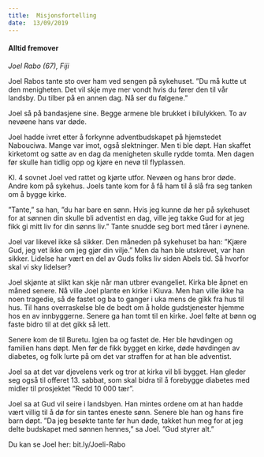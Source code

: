 ```yaml
---
title:  Misjonsfortelling
date:  13/09/2019
---
```


#### Alltid fremover

_Joel Rabo (67), Fiji_

Joel Rabos tante sto over ham ved sengen på sykehuset. ”Du må kutte ut den menigheten. Det vil skje mye mer vondt hvis du fører den til vår landsby. Du tilber på en annen dag. Nå ser du følgene.”

Joel så på bandasjene sine. Begge armene ble brukket i bilulykken. To av nevøene hans var døde.

Joel hadde ivret etter å forkynne adventbudskapet på hjemstedet Nabouciwa. Mange var imot, også slektninger. Men ti ble døpt. Han skaffet kirketomt og satte av en dag da menigheten skulle rydde tomta. Men dagen før skulle han tidlig opp og kjøre en nevø til flyplassen.

Kl. 4 sovnet Joel ved rattet og kjørte utfor. Nevøen og hans bror døde. Andre kom på sykehus. Joels tante kom for å få ham til å slå fra seg tanken om å bygge kirke.

”Tante,” sa han, ”du har bare en sønn. Hvis jeg kunne dø her på sykehuset for at sønnen din skulle bli adventist en dag, ville jeg takke Gud for at jeg fikk gi mitt liv for din sønns liv.” Tante snudde seg bort med tårer i øynene.

Joel var likevel ikke så sikker. Den måneden på sykehuset ba han: ”Kjære Gud, jeg vet ikke om jeg gjør din vilje.” Men da han ble utskrevet, var han sikker. Lidelse har vært en del av Guds folks liv siden Abels tid. Så hvorfor skal vi sky lidelser?

Joel skjønte at slikt kan skje når man utbrer evangeliet. Kirka ble åpnet en måned senere. Nå ville Joel plante en kirke i Kiuva. Men han ville ikke ha noen tragedie, så de fastet og ba to ganger i uka mens de gikk fra hus til hus. Til hans overraskelse ble de bedt om å holde gudstjenester hjemme hos en av innbyggerne. Senere ga han tomt til en kirke. Joel følte at bønn og faste bidro til at det gikk så lett.

Senere kom de til Buretu. Igjen ba og fastet de. Her ble høvdingen og familien hans døpt. Men før de fikk bygget en kirke, døde høvdingen av diabetes, og folk lurte på om det var straffen for at han ble adventist.

Joel sa at det var djevelens verk og tror at kirka vil bli bygget. Han gleder seg også til offeret 13. sabbat, som skal bidra til å forebygge diabetes med midler til prosjektet ”Redd 10 000 tær”.

Joel sa at Gud vil seire i landsbyen. Han mintes ordene om at han hadde vært villig til å dø for sin tantes eneste sønn. Senere ble han og hans fire barn døpt. ”Da jeg besøkte tante før hun døde, takket hun meg for at jeg delte budskapet med sønnen hennes,” sa Joel. ”Gud styrer alt.”

Du kan se Joel her: bit.ly/Joeli-Rabo